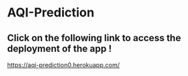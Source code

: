 # AQI-Prediction

## Click on the following link to access the deployment of the app !

https://aqi-prediction0.herokuapp.com/
